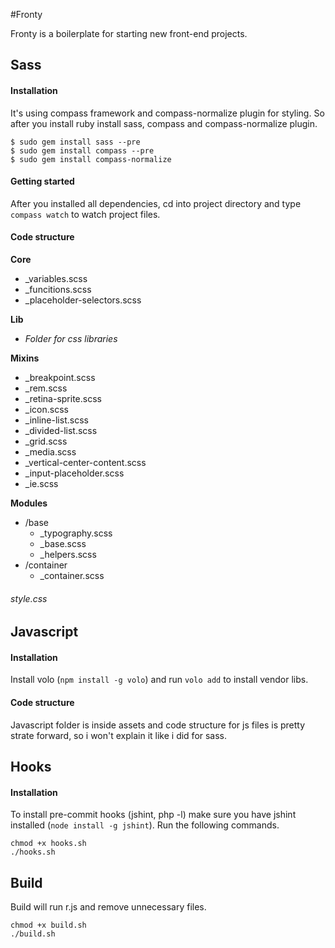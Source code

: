 #Fronty

Fronty is a boilerplate for starting new front-end projects.

## Sass

#### Installation

It's using compass framework and compass-normalize plugin for styling. So after you install ruby install sass, compass and compass-normalize plugin.

```
$ sudo gem install sass --pre
$ sudo gem install compass --pre
$ sudo gem install compass-normalize
```

#### Getting started

After you installed all dependencies, cd into project directory and type `compass watch` to watch project files.

#### Code structure

**Core**

- _variables.scss
- _funcitions.scss
- _placeholder-selectors.scss


**Lib**

- *Folder for css libraries*

**Mixins**

- _breakpoint.scss
- _rem.scss
- _retina-sprite.scss
- _icon.scss
- _inline-list.scss
- _divided-list.scss
- _grid.scss
- _media.scss
- _vertical-center-content.scss
- _input-placeholder.scss
- _ie.scss


**Modules**

- /base
	- _typography.scss
	- _base.scss
	- _helpers.scss
- /container
	- _container.scss

###### style.css


## Javascript

#### Installation

Install volo (`npm install -g volo`) and run `volo add` to install vendor libs.

#### Code structure

Javascript folder is inside assets and code structure for js files is pretty strate forward, so i won't explain it like i did for sass.

## Hooks

#### Installation

To install pre-commit hooks (jshint, php -l) make sure you have jshint installed (`node install -g jshint`). Run the following commands.

```
chmod +x hooks.sh
./hooks.sh
```

## Build

Build will run r.js and remove unnecessary files.

```
chmod +x build.sh
./build.sh
```